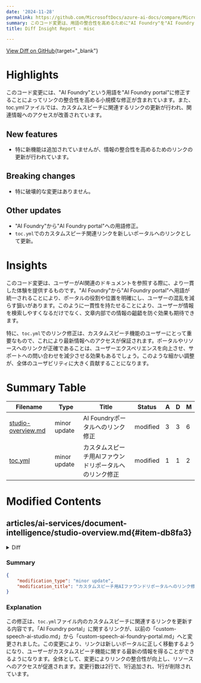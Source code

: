 ```yaml
---
date: '2024-11-28'
permalink: https://github.com/MicrosoftDocs/azure-ai-docs/compare/MicrosoftDocs:796b906...MicrosoftDocs:744c16a
summary: このコード変更は、用語の整合性を高めるために"AI Foundry"を"AI Foundry portal"に修正し、関連リンクを更新する小規模な修正です。新機能の追加はありませんが、特にカスタムスピーチ関連のリンクが更新され、情報へのアクセスが改善されます。破壊的な変更もなく、ユーザーが一貫した体験を得られるようになっています。この変更により、ドキュメントの情報が分かりやすくなり、ユーザーエクスペリエンスの向上につながるでしょう。
title: Diff Insight Report - misc

---
```


[View Diff on GitHub](https://github.com/MicrosoftDocs/azure-ai-docs/compare/MicrosoftDocs:796b906...MicrosoftDocs:744c16a){target="_blank"}

# Highlights
このコード変更には、"AI Foundry"という用語を"AI Foundry portal"に修正することによってリンクの整合性を高める小規模な修正が含まれています。また、toc.ymlファイルでは、カスタムスピーチに関連するリンクの更新が行われ、関連情報へのアクセスが改善されています。

## New features
- 特に新機能は追加されていませんが、情報の整合性を高めるためのリンクの更新が行われています。

## Breaking changes
- 特に破壊的な変更はありません。

## Other updates
- "AI Foundry"から"AI Foundry portal"への用語修正。
- `toc.yml`でのカスタムスピーチ関連リンクを新しいポータルへのリンクとして更新。

# Insights
このコード変更は、ユーザーがAI関連のドキュメントを参照する際に、より一貫した体験を提供するものです。"AI Foundry"から"AI Foundry portal"へ用語が統一されることにより、ポータルの役割や位置を明確にし、ユーザーの混乱を減らす狙いがあります。このように一貫性を持たせることにより、ユーザーが情報を検索しやすくなるだけでなく、文章内部での情報の齟齬を防ぐ効果も期待できます。

特に、`toc.yml`でのリンク修正は、カスタムスピーチ機能のユーザーにとって重要なもので、これにより最新情報へのアクセスが保証されます。ポータルやリソースへのリンクが正確であることは、ユーザーエクスペリエンスを向上させ、サポートへの問い合わせを減少させる効果もあるでしょう。このような細かい調整が、全体のユーザビリティに大きく貢献することになります。

# Summary Table
|  Filename  | Type |    Title    | Status | A  | D  | M  |
|------------|------|-------------|--------|----|----|----|
| [studio-overview.md](#item-db8fa3) | minor update | AI Foundryポータルへのリンク修正 | modified | 3 | 3 | 6 | 
| [toc.yml](#item-2745cd) | minor update | カスタムスピーチ用AIファウンドリポータルへのリンク修正 | modified | 1 | 1 | 2 | 


# Modified Contents
## articles/ai-services/document-intelligence/studio-overview.md{#item-db8fa3}

<details>
<summary>Diff</summary>
````diff
@@ -27,7 +27,7 @@ The studio is an online tool to visually explore, understand, train, and integra
 * Train custom extraction models to extract fields from documents.
 * Get sample code for the language specific `SDKs` to integrate into your applications.
 
-Currently, we're undergoing the migration of features from the [Document Intelligence Studio](https://documentintelligence.ai.azure.com/studio) to the new [AI Foundry](https://ai.azure.com/explore/aiservices/vision). There are some differences in the offerings for the two studios, which determine the correct studio for your use case.
+Currently, we're undergoing the migration of features from the [Document Intelligence Studio](https://documentintelligence.ai.azure.com/studio) to the new [AI Foundry portal](https://ai.azure.com/explore/aiservices/vision). There are some differences in the offerings for the two studios, which determine the correct studio for your use case.
 
 ## Choosing the correct studio experience
 
@@ -37,7 +37,7 @@ There are currently two studios, the [Azure AI Foundry](https://ai.azure.com/exp
 
 Document Intelligence Studio is the legacy experience that contains all features released on or before July 2024. For any of the v2.1, v3.0, v3.1 features, continue to use the Document Intelligence Studio. Studios provide a visual experience for labeling, training, and validating custom models. For custom document field extraction models, use the Document Intelligence Studio for template and neural models. Custom classification models can only be trained and used on Document Intelligence Studio. Use Document Intelligence Studio if you want to try out GA versions of the models from version 2.1, v3.0 and v3.1.
 
-### When to use [AI Foundry](https://ai.azure.com/explore/aiservices/vision)
+### When to use [AI Foundry portal](https://ai.azure.com/explore/aiservices/vision)
 
 Start with the new Azure AI Foundry and try any of the prebuilt document models from `2024-02-29-preview` version including general extraction models like Read or Layout. If you want to build and test a new [Document Field Extraction](https://ai.azure.com/explore/aiservices/vision/document/extraction) model, try our generative AI model, only available in the new AI Foundry.
 
@@ -210,5 +210,5 @@ Learn how to [connect your AI services hub](../../ai-studio/ai-services/how-to/c
 ## Next steps
 
 * Visit [Document Intelligence Studio](https://formrecognizer.appliedai.azure.com/studio).
-* Visit [AI Foundry](https://ai.azure.com/explore/aiservices/vision).
+* Visit [AI Foundry portal](https://ai.azure.com/explore/aiservices/vision).
 * Get started with [Document Intelligence Studio quickstart](quickstarts/try-document-intelligence-studio.md).
````
</details>

### Summary

```json
{
    "modification_type": "minor update",
    "modification_title": "AI Foundryポータルへのリンク修正"
}
```

### Explanation
この修正は、文書の中で「AI Foundry」という用語の表現を「AI Foundry portal」に変更する内容です。具体的には、いくつかの箇所で「AI Foundry」と記載されていた部分が「AI Foundry portal」に修正され、ドキュメントの整合性が向上しました。この変更は、ユーザーに対して正確な情報を提供し、関連するリンクを明確にすることを目的としています。また、リンク先の表現が一貫性が増し、ユーザーが新しいポータルをより容易に認識できるようになります。修正が行われた行数は合わせて6行で、追加された行数と削除された行数はそれぞれ3です。

## articles/ai-studio/toc.yml{#item-2745cd}

<details>
<summary>Diff</summary>
````diff
@@ -84,7 +84,7 @@ items:
       - name: Hear and speak with chat in the playground
         href: quickstarts/hear-speak-playground.md
       - name: Fine-tune in AI Foundry portal for custom speech
-        href: ../ai-services/speech-service/custom-speech-ai-studio.md?context=/azure/ai-studio/context/context
+        href: ../ai-services/speech-service/custom-speech-ai-foundry-portal.md?context=/azure/ai-studio/context/context
   - name: Explore and select AI models
     items:
     - name: Model catalog
````
</details>

### Summary

```json
{
    "modification_type": "minor update",
    "modification_title": "カスタムスピーチ用AIファウンドリポータルへのリンク修正"
}
```

### Explanation
この修正は、`toc.yml`ファイル内のカスタムスピーチに関連するリンクを更新する内容です。「AI Foundry portal」に関するリンクが、以前の「custom-speech-ai-studio.md」から「custom-speech-ai-foundry-portal.md」へと変更されました。この変更により、リンクは新しいポータルに正しく移動するようになり、ユーザーがカスタムスピーチ機能に関する最新の情報を得ることができるようになります。全体として、変更によりリンクの整合性が向上し、リソースへのアクセスが促進されます。変更行数は2行で、1行追加され、1行が削除されています。


